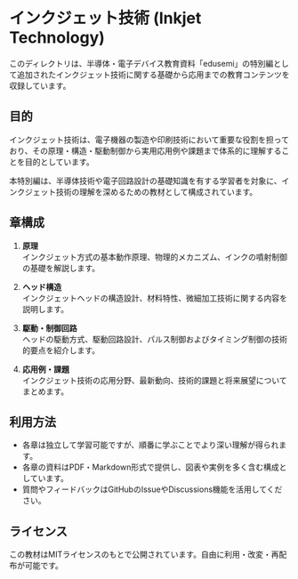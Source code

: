 # インクジェット技術 (Inkjet Technology)

このディレクトリは、半導体・電子デバイス教育資料「edusemi」の特別編として追加されたインクジェット技術に関する基礎から応用までの教育コンテンツを収録しています。

## 目的

インクジェット技術は、電子機器の製造や印刷技術において重要な役割を担っており、その原理・構造・駆動制御から実用応用例や課題まで体系的に理解することを目的としています。  

本特別編は、半導体技術や電子回路設計の基礎知識を有する学習者を対象に、インクジェット技術の理解を深めるための教材として構成されています。  

## 章構成

1. **原理**  
   インクジェット方式の基本動作原理、物理的メカニズム、インクの噴射制御の基礎を解説します。

2. **ヘッド構造**  
   インクジェットヘッドの構造設計、材料特性、微細加工技術に関する内容を説明します。

3. **駆動・制御回路**  
   ヘッドの駆動方式、駆動回路設計、パルス制御およびタイミング制御の技術的要点を紹介します。

4. **応用例・課題**  
   インクジェット技術の応用分野、最新動向、技術的課題と将来展望についてまとめます。

## 利用方法

- 各章は独立して学習可能ですが、順番に学ぶことでより深い理解が得られます。  
- 各章の資料はPDF・Markdown形式で提供し、図表や実例を多く含む構成としています。  
- 質問やフィードバックはGitHubのIssueやDiscussions機能を活用してください。

## ライセンス

この教材はMITライセンスのもとで公開されています。自由に利用・改変・再配布が可能です。
